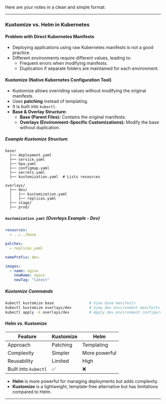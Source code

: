 Here are your notes in a clean and simple format:  

---

### Kustomize vs. Helm in Kubernetes  

#### Problem with Direct Kubernetes Manifests  
- Deploying applications using raw Kubernetes manifests is not a good practice.  
- Different environments require different values, leading to:  
  - Frequent errors when modifying manifests.  
  - Duplication if separate folders are maintained for each environment.  

#### Kustomize (Native Kubernetes Configuration Tool)  
- Kustomize allows overriding values without modifying the original manifests.  
- Uses **patching** instead of templating.  
- It is built into `kubectl`.  
- **Base & Overlay Structure:**  
  - **Base (Parent Files):** Contains the original manifests.  
  - **Overlays (Environment-Specific Customizations):** Modify the base without duplication.  

##### Example Kustomize Structure  
```
base/
  ├── deployment.yaml
  ├── service.yaml
  ├── hpa.yaml
  ├── configmap.yaml
  ├── secrets.yaml
  ├── kustomization.yaml  # Lists resources

overlays/
  ├── dev/
  │   ├── kustomization.yaml
  │   ├── replicas.yaml
  ├── stage/
  ├── prod/
```

##### `kustomization.yaml` (Overlays Example - Dev)  
```yaml
resources:
  - ../../base

patches:
  - replicas.yaml

namePrefix: dev-

images:
  - name: nginx
    newName: nginx
    newTag: "latest"
```

##### Kustomize Commands  
```sh
kubectl kustomize base                # View base manifests  
kubectl kustomize overlays/dev        # View dev environment manifests  
kubectl apply -k overlays/dev         # Apply dev environment configuration  
```

#### Helm vs. Kustomize  
| Feature       | Kustomize | Helm |
|--------------|----------|------|
| Approach     | Patching | Templating |
| Complexity   | Simpler  | More powerful |
| Reusability  | Limited  | High |
| Built into `kubectl` | ✅ | ❌ |

- **Helm** is more powerful for managing deployments but adds complexity.  
- **Kustomize** is a lightweight, template-free alternative but has limitations compared to Helm.  

---
